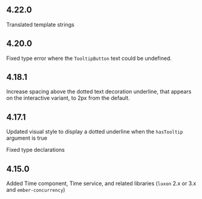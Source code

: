 ## 4.22.0

Translated template strings


## 4.20.0

Fixed type error where the `TooltipButton` text could be undefined.

## 4.18.1

Increase spacing above the dotted text decoration underline, that appears on the interactive variant, to 2px from the default.

## 4.17.1

Updated visual style to display a dotted underline when the `hasTooltip` argument is true

Fixed type declarations

## 4.15.0

Added Time component, Time service, and related libraries (`luxon` 2.x or 3.x and `ember-concurrency`)

